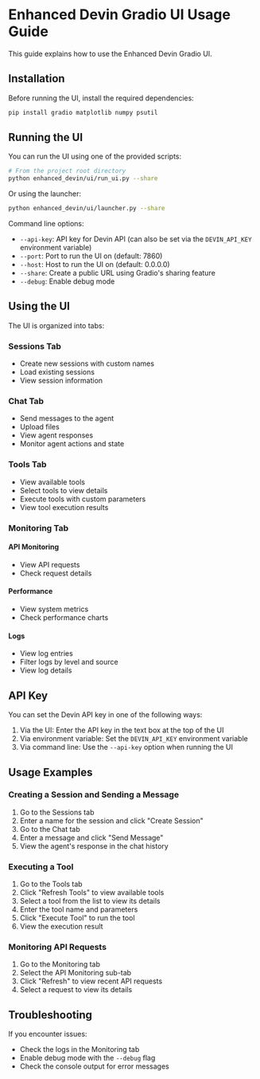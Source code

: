 # Enhanced Devin Gradio UI Usage Guide

This guide explains how to use the Enhanced Devin Gradio UI.

## Installation

Before running the UI, install the required dependencies:

```bash
pip install gradio matplotlib numpy psutil
```

## Running the UI

You can run the UI using one of the provided scripts:

```bash
# From the project root directory
python enhanced_devin/ui/run_ui.py --share
```

Or using the launcher:

```bash
python enhanced_devin/ui/launcher.py --share
```

Command line options:

- `--api-key`: API key for Devin API (can also be set via the `DEVIN_API_KEY` environment variable)
- `--port`: Port to run the UI on (default: 7860)
- `--host`: Host to run the UI on (default: 0.0.0.0)
- `--share`: Create a public URL using Gradio's sharing feature
- `--debug`: Enable debug mode

## Using the UI

The UI is organized into tabs:

### Sessions Tab

- Create new sessions with custom names
- Load existing sessions
- View session information

### Chat Tab

- Send messages to the agent
- Upload files
- View agent responses
- Monitor agent actions and state

### Tools Tab

- View available tools
- Select tools to view details
- Execute tools with custom parameters
- View tool execution results

### Monitoring Tab

#### API Monitoring

- View API requests
- Check request details

#### Performance

- View system metrics
- Check performance charts

#### Logs

- View log entries
- Filter logs by level and source
- View log details

## API Key

You can set the Devin API key in one of the following ways:

1. Via the UI: Enter the API key in the text box at the top of the UI
2. Via environment variable: Set the `DEVIN_API_KEY` environment variable
3. Via command line: Use the `--api-key` option when running the UI

## Usage Examples

### Creating a Session and Sending a Message

1. Go to the Sessions tab
2. Enter a name for the session and click "Create Session"
3. Go to the Chat tab
4. Enter a message and click "Send Message"
5. View the agent's response in the chat history

### Executing a Tool

1. Go to the Tools tab
2. Click "Refresh Tools" to view available tools
3. Select a tool from the list to view its details
4. Enter the tool name and parameters
5. Click "Execute Tool" to run the tool
6. View the execution result

### Monitoring API Requests

1. Go to the Monitoring tab
2. Select the API Monitoring sub-tab
3. Click "Refresh" to view recent API requests
4. Select a request to view its details

## Troubleshooting

If you encounter issues:

- Check the logs in the Monitoring tab
- Enable debug mode with the `--debug` flag
- Check the console output for error messages
